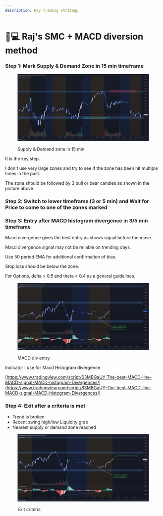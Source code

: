 ```yaml
---
description: Day trading strategy
---
```


# 👨💻 Raj's SMC + MACD diversion method

### Step 1: Mark Supply & Demand Zone in 15 min timeframe

<figure><img src="../../.gitbook/assets/image (15) (1) (1).png" alt=""><figcaption><p>Supply &#x26; Demand zone in 15 min</p></figcaption></figure>

It is the key step.

I don't use very large zones and try to see if the zone has been hit multiple times in the past.

The zone should be followed by 3 bull or bear candles as shown in the picture above

### Step 2: Switch to lower timeframe (3 or 5 min) and Wait for Price to come to one of the zones marked

### Step 3: Entry after MACD histogram divergence in 3/5 min timeframe

Macd divergence gives the best entry as shows signal before the move.

Macd divergence signal may not be reliable on trending days.

Use 50 period EMA for additional confirmation of bias.

Stop loss should be below the zone.

For Options, delta > 0.5 and theta < 0.4 as a general guidelines.

<figure><img src="../../.gitbook/assets/image (8).png" alt=""><figcaption><p>MACD div entry</p></figcaption></figure>

Indicator I use for Macd Histogram divergence.&#x20;

[https://www.tradingview.com/script/63MBGaUY-The-best-MACD-line-MACD-signal-MACD-histogram-Divergences/](https://www.tradingview.com/script/63MBGaUY-The-best-MACD-line-MACD-signal-MACD-histogram-Divergences/)

### Step 4: Exit after a criteria is met

* Trend is broken
* Recent swing high/low Liquidity grab
* Nearest supply or demand zone reached

<figure><img src="../../.gitbook/assets/image (14) (1).png" alt=""><figcaption><p>Exit criteria</p></figcaption></figure>

